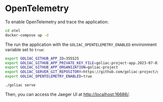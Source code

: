 # OpenTelemetry

To enable OpenTelemetry and trace the application:

```bash
cd otel
docker-compose up -d
```

The run the application with the `GOLIAC_OPENTELEMETRY_ENABLED` environment variable set to `true`:

```bash
export GOLIAC_GITHUB_APP_ID=355525
export GOLIAC_GITHUB_APP_PRIVATE_KEY_FILE=goliac-project-app.2023-07-03.private-key.pem
export GOLIAC_GITHUB_APP_ORGANIZATION=goliac-project
export GOLIAC_SERVER_GIT_REPOSITORY=https://github.com/goliac-project/goliac-teams
export GOLIAC_OPENTELEMETRY_ENABLED=true

./goliac serve
```

Then, you can access the Jaeger UI at [http://localhost:16686/](http://localhost:16686/).
